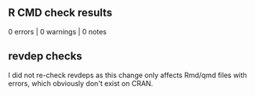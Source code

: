 ## R CMD check results

0 errors | 0 warnings | 0 notes

## revdep checks

I did not re-check revdeps as this change only affects Rmd/qmd files with errors, which obviously don't exist on CRAN.
